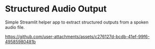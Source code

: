 # Structured Audio Output

Simple Streamlit helper app to extract structured outputs from a spoken audio file. 

https://github.com/user-attachments/assets/c276127d-bcdb-41ef-99f6-49585980481b
